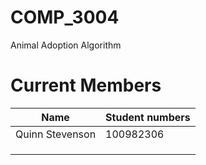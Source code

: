 # COMP_3004
Animal Adoption Algorithm

# Current Members
| Name                    | Student numbers          |
|-------------------------|--------------------------|
| Quinn Stevenson         | 100982306                |
|                         |                          |
|                         |                          |
|                         |                          |
